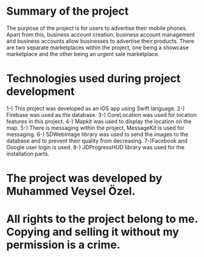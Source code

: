 # Summary of the project
The purpose of the project is for users to advertise their mobile phones. Apart from this, business account creation, business account management and business accounts allow businesses to advertise their products. There are two separate marketplaces within the project, one being a showcase marketplace and the other being an urgent sale marketplace.
# Technologies used during project development
1-) This project was developed as an iOS app using Swift language.
2-) Firebase was used as the database.
3-) CoreLocation was used for location features in this project.
4-) Mapkit was used to display the location on the map.
5-) There is messaging within the project, MessageKit is used for messaging.
6-) SDWebImage library was used to send the images to the database and to prevent their quality from decreasing.
7-)Facebook and Google user login is used.
8-) JDProgressHUD library was used for the installation parts.

# The project was developed by Muhammed Veysel Özel.
# All rights to the project belong to me. Copying and selling it without my permission is a crime.
